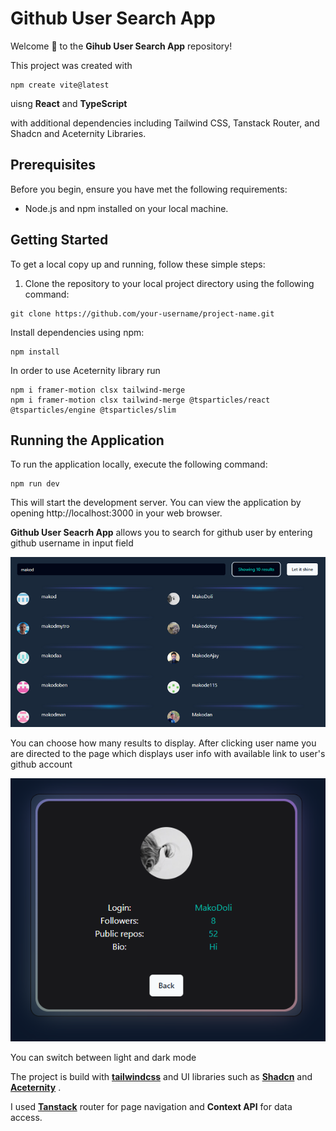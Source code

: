 # Github User Search App

Welcome 👋 to the **Gihub User Search App** repository! 

This project was created with 
```
npm create vite@latest
```
uisng __React__ and  __TypeScript__
 
 with additional dependencies including Tailwind CSS, Tanstack Router, and Shadcn and Aceternity Libraries.

## Prerequisites

Before you begin, ensure you have met the following requirements:

- Node.js and npm installed on your local machine.

## Getting Started

To get a local copy up and running, follow these simple steps:

1. Clone the repository to your local project directory using the following command:

```
git clone https://github.com/your-username/project-name.git
```


Install dependencies using npm:

```
npm install
```

In order to use Aceternity library run
```
npm i framer-motion clsx tailwind-merge
npm i framer-motion clsx tailwind-merge @tsparticles/react @tsparticles/engine @tsparticles/slim
```

## Running the Application

To run the application locally, execute the following command:


```
npm run dev
```
This will start the development server. You can view the application by opening http://localhost:3000 in your web browser.


 **Github User Seacrh App**  allows you to search for github user by entering github username in input field

![Preview Image](src/assets/preview1.png)

You can choose how many results to display. After clicking user name you are directed to the page which displays user info with available link to user's github account

![Preview image](src/assets/preview2.png)

You can switch between light and dark mode

The project is build with [__tailwindcss__](https://tailwindcss.com/) and UI libraries such as [__Shadcn__](https://ui.shadcn.com/) and [__Aceternity__](https://ui.aceternity.com/) . 

I used [__Tanstack__](https://tanstack.com/router/latest) router for page navigation and __Context API__ for data access.



